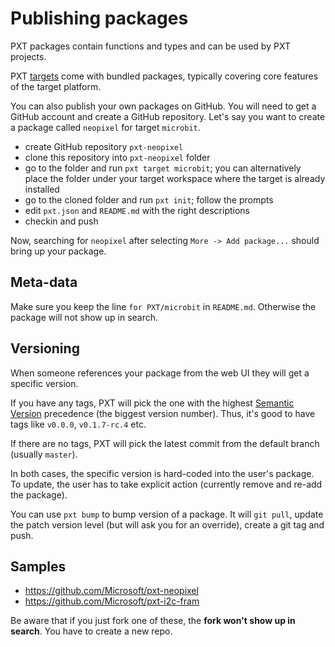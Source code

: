# Publishing packages

PXT packages contain functions and types and can be used by PXT projects.

PXT [targets](/target-creation) come with bundled packages, typically covering
core features of the target platform. 

You can also publish your own packages on GitHub. You will need to get a GitHub
account and create a GitHub repository. Let's say you want to create a package
called `neopixel` for target `microbit`.

* create GitHub repository `pxt-neopixel`
* clone this repository into `pxt-neopixel` folder
* go to the folder and run `pxt target microbit`; you can alternatively place the folder under 
  your target workspace where the target is already installed
* go to the cloned folder and run `pxt init`; follow the prompts
* edit `pxt.json` and `README.md` with the right descriptions
* checkin and push

Now, searching for `neopixel` after selecting `More -> Add package...` should bring up your
package.

## Meta-data

Make sure you keep the line `for PXT/microbit` in `README.md`. Otherwise
the package will not show up in search.

## Versioning

When someone references your package from the web UI they will get
a specific version.

If you have any tags, PXT will pick the one with
the highest [Semantic Version](http://semver.org) precedence (the biggest version
number). Thus, it's good to have tags like `v0.0.0`, `v0.1.7-rc.4` etc.

If there are no tags, PXT will pick the latest commit from the default branch
(usually `master`).

In both cases, the specific version is hard-coded into the user's package.
To update, the user has to take explicit action (currently remove and re-add the package).

You can use `pxt bump` to bump version of a package. It will `git pull`, update the patch
version level (but will ask you for an override), create a git tag and push.

## Samples

* https://github.com/Microsoft/pxt-neopixel
* https://github.com/Microsoft/pxt-i2c-fram

Be aware that if you just fork one of these, the **fork won't show up in search**.
You have to create a new repo.
